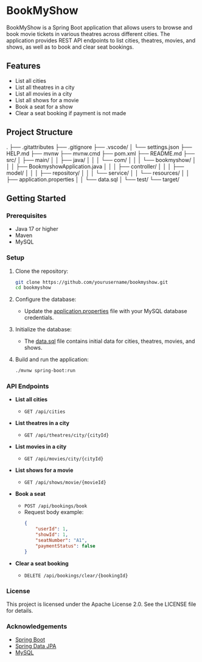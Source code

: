 # BookMyShow

BookMyShow is a Spring Boot application that allows users to browse and book movie tickets in various theatres across different cities. The application provides REST API endpoints to list cities, theatres, movies, and shows, as well as to book and clear seat bookings.

## Features

- List all cities
- List all theatres in a city
- List all movies in a city
- List all shows for a movie
- Book a seat for a show
- Clear a seat booking if payment is not made

## Project Structure

. ├── .gitattributes ├── .gitignore ├── .vscode/ │ └── settings.json ├── HELP.md ├── mvnw ├── mvnw.cmd ├── pom.xml ├── README.md ├── src/ │ ├── main/ │ │ ├── java/ │ │ │ └── com/ │ │ │ └── bookmyshow/ │ │ │ ├── BookmyshowApplication.java │ │ │ ├── controller/ │ │ │ ├── model/ │ │ │ ├── repository/ │ │ │ └── service/ │ │ └── resources/ │ │ ├── application.properties │ │ └── data.sql │ └── test/ └── target/

## Getting Started

### Prerequisites

- Java 17 or higher
- Maven
- MySQL

### Setup

1. Clone the repository:
    ```sh
    git clone https://github.com/yourusername/bookmyshow.git
    cd bookmyshow
    ```

2. Configure the database:
    - Update the [application.properties](http://_vscodecontentref_/8) file with your MySQL database credentials.

3. Initialize the database:
    - The [data.sql](http://_vscodecontentref_/9) file contains initial data for cities, theatres, movies, and shows.

4. Build and run the application:
    ```sh
    ./mvnw spring-boot:run
    ```

### API Endpoints

- **List all cities**
    - `GET /api/cities`

- **List theatres in a city**
    - `GET /api/theatres/city/{cityId}`

- **List movies in a city**
    - `GET /api/movies/city/{cityId}`

- **List shows for a movie**
    - `GET /api/shows/movie/{movieId}`

- **Book a seat**
    - `POST /api/bookings/book`
    - Request body example:
        ```json
        {
            "userId": 1,
            "showId": 1,
            "seatNumber": "A1",
            "paymentStatus": false
        }
        ```

- **Clear a seat booking**
    - `DELETE /api/bookings/clear/{bookingId}`

### License

This project is licensed under the Apache License 2.0. See the LICENSE file for details.

### Acknowledgements

- [Spring Boot](https://spring.io/projects/spring-boot)
- [Spring Data JPA](https://spring.io/projects/spring-data-jpa)
- [MySQL](https://www.mysql.com/)